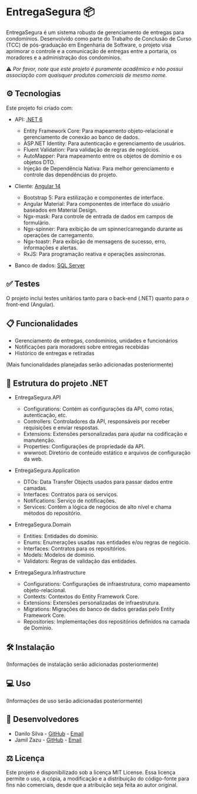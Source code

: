 # EntregaSegura :package:

EntregaSegura é um sistema robusto de gerenciamento de entregas para condomínios. Desenvolvido como parte do Trabalho de Conclusão de Curso (TCC) de pós-graduação em Engenharia de Software, o projeto visa aprimorar o controle e a comunicação de entregas entre a portaria, os moradores e a administração dos condomínios. 

:warning: *Por favor, note que este projeto é puramente acadêmico e não possui associação com quaisquer produtos comerciais de mesmo nome.*

## :gear: Tecnologias

Este projeto foi criado com:

* API: [.NET 6](https://dotnet.microsoft.com/download/dotnet/6.0)
  * Entity Framework Core: Para mapeamento objeto-relacional e gerenciamento de conexão ao banco de dados.
  * ASP.NET Identity: Para autenticação e gerenciamento de usuários.
  * Fluent Validation: Para validação de regras de negócios.
  * AutoMapper: Para mapeamento entre os objetos de domínio e os objetos DTO.
  * Injeção de Dependência Nativa: Para melhor gerenciamento e controle das dependências do projeto.

* Cliente: [Angular 14](https://angular.io/)
  * Bootstrap 5: Para estilização e componentes de interface.
  * Angular Material: Para componentes de interface do usuário baseados em Material Design.
  * Ngx-mask: Para controle de entrada de dados em campos de formulário.
  * Ngx-spinner: Para exibição de um spinner/carregando durante as operações de carregamento.
  * Ngx-toastr: Para exibição de mensagens de sucesso, erro, informações e alertas.
  * RxJS: Para programação reativa e operações assíncronas.

* Banco de dados: [SQL Server](https://www.microsoft.com/en-us/sql-server/sql-server-downloads)

## :white_check_mark: Testes

O projeto inclui testes unitários tanto para o back-end (.NET) quanto para o front-end (Angular).

## :clipboard: Funcionalidades

* Gerenciamento de entregas, condomínios, unidades e funcionários
* Notificações para moradores sobre entregas recebidas
* Histórico de entregas e retiradas

(Mais funcionalidades planejadas serão adicionadas posteriormente)

## :file_folder: Estrutura do projeto .NET

* EntregaSegura.API
  - Configurations: Contém as configurações da API, como rotas, autenticação, etc.
  - Controllers: Controladores da API, responsáveis por receber requisições e enviar respostas.
  - Extensions: Extensões personalizadas para ajudar na codificação e manutenção.
  - Properties: Configurações de propriedade da API.
  - wwwroot: Diretório de conteúdo estático e arquivos de configuração da web.

* EntregaSegura.Application
  - DTOs: Data Transfer Objects usados para passar dados entre camadas.
  - Interfaces: Contratos para os serviços.
  - Notifications: Serviço de notificações.
  - Services: Contém a lógica de negócios de alto nível e chama métodos do repositório.

* EntregaSegura.Domain
  - Entities: Entidades do domínio.
  - Enums: Enumerações usadas nas entidades e/ou regras de negócio.
  - Interfaces: Contratos para os repositórios.
  - Models: Modelos de domínio.
  - Validators: Regras de validação das entidades.

* EntregaSegura.Infrastructure
  - Configurations: Configurações de infraestrutura, como mapeamento objeto-relacional.
  - Contexts: Contextos do Entity Framework Core.
  - Extensions: Extensões personalizadas de infraestrutura.
  - Migrations: Migrações do banco de dados geradas pelo Entity Framework Core.
  - Repositories: Implementações dos repositórios definidos na camada de Domínio.

## :hammer_and_wrench: Instalação

(Informações de instalação serão adicionadas posteriormente)

## :computer: Uso

(Informações de uso serão adicionadas posteriormente)

## :bust_in_silhouette: Desenvolvedores

* Danilo Silva - [GitHub](https://github.com/ddcsilva) - [Email](danilo.silva@msn.com)
* Jamil Zazu - [GitHub](https://github.com/jamilzazu) - [Email](jamillzazu@gmail.com)

## :balance_scale: Licença

Este projeto é disponibilizado sob a licença MIT License. Essa licença permite o uso, a cópia, a modificação e a distribuição do código-fonte para fins não comerciais, desde que a atribuição seja feita ao autor original.
